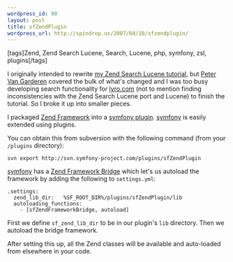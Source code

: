 ```yaml
--- 
wordpress_id: 90
layout: post
title: sfZendPlugin
wordpress_url: http://spindrop.us/2007/04/10/sfzendplugin/
---
```

[tags]Zend, Zend Search Lucene, Search, Lucene, php, symfony, zsl, plugins[/tags]

[s1]: http://spindrop.us/2006/08/25/using-zend-search-lucene-in-a-symfony-app/
[p]: http://archivemati.ca/2007/03/08/zend-search-lucene-symfony-and-the-ica-atom-application/
[l]: http://lyro.com/
[zsl]: http://framework.zend.com/manual/en/zend.search.html
[symfony]: http://symfony-project.com/
[szp]: http://www.symfony-project.com/trac/browser/plugins/sfZendPlugin
[zf]: http://framework.zend.com/
[zfb]: http://www.symfony-project.com/book/trunk/17-Extending-Symfony#Bridges%20to%20Other%20Framework%20Components

I originally intended to rewrite [my Zend Search Lucene tutorial][s1], but [Peter Van Garderen][p] covered the bulk of what's changed and I was too busy developing search functionality for [lyro.com][l] (not to mention finding inconsistencies with the Zend Search Lucene port and Lucene) to finish the tutorial.  So I broke it up into smaller pieces.

I packaged [Zend Framework][zf] into a [symfony plugin][szp].  [symfony][] is easily extended using plugins.  

You can obtain this from subversion with the following command (from your `/plugins` directory):

    svn export http://svn.symfony-project.com/plugins/sfZendPlugin

[symfony][] has a [Zend Framework Bridge][zfb] which let's us autoload the framework by adding the following to `settings.yml`:

    .settings:
      zend_lib_dir:   %SF_ROOT_DIR%/plugins/sfZendPlugin/lib
      autoloading_functions:
        - [sfZendFrameworkBridge, autoload]

First we define `sf_zend_lib_dir` to be in our plugin's `lib` directory.  Then we autoload the bridge framework.

After setting this up, all the Zend classes will be available and auto-loaded from elsewhere in your code.
